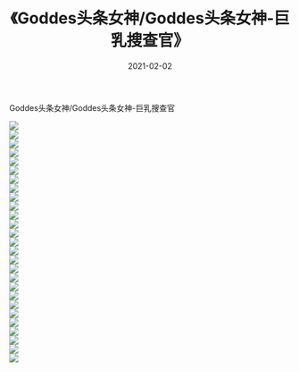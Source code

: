 ﻿---
layout: post
title:  《Goddes头条女神/Goddes头条女神-巨乳搜查官》
date:   2021-02-02
img: http://pic.660000.xyz/1:/网络美图/2021/Goddes头条女神/Goddes头条女神-巨乳搜查官/000.jpg
categories: [美女, 清纯, 唯美]
---

Goddes头条女神/Goddes头条女神-巨乳搜查官

 ![](http://pic.660000.xyz/1:/网络美图/2021/Goddes头条女神/Goddes头条女神-巨乳搜查官/001.jpg) <br>![](http://pic.660000.xyz/1:/网络美图/2021/Goddes头条女神/Goddes头条女神-巨乳搜查官/002.jpg) <br>![](http://pic.660000.xyz/1:/网络美图/2021/Goddes头条女神/Goddes头条女神-巨乳搜查官/003.jpg) <br>![](http://pic.660000.xyz/1:/网络美图/2021/Goddes头条女神/Goddes头条女神-巨乳搜查官/004.jpg) <br>![](http://pic.660000.xyz/1:/网络美图/2021/Goddes头条女神/Goddes头条女神-巨乳搜查官/005.jpg) <br>![](http://pic.660000.xyz/1:/网络美图/2021/Goddes头条女神/Goddes头条女神-巨乳搜查官/006.jpg) <br>![](http://pic.660000.xyz/1:/网络美图/2021/Goddes头条女神/Goddes头条女神-巨乳搜查官/007.jpg) <br>![](http://pic.660000.xyz/1:/网络美图/2021/Goddes头条女神/Goddes头条女神-巨乳搜查官/008.jpg) <br>![](http://pic.660000.xyz/1:/网络美图/2021/Goddes头条女神/Goddes头条女神-巨乳搜查官/009.jpg) <br>![](http://pic.660000.xyz/1:/网络美图/2021/Goddes头条女神/Goddes头条女神-巨乳搜查官/010.jpg) <br>![](http://pic.660000.xyz/1:/网络美图/2021/Goddes头条女神/Goddes头条女神-巨乳搜查官/011.jpg) <br>![](http://pic.660000.xyz/1:/网络美图/2021/Goddes头条女神/Goddes头条女神-巨乳搜查官/012.jpg) <br>![](http://pic.660000.xyz/1:/网络美图/2021/Goddes头条女神/Goddes头条女神-巨乳搜查官/013.jpg) <br>![](http://pic.660000.xyz/1:/网络美图/2021/Goddes头条女神/Goddes头条女神-巨乳搜查官/014.jpg) <br>![](http://pic.660000.xyz/1:/网络美图/2021/Goddes头条女神/Goddes头条女神-巨乳搜查官/015.jpg) <br>![](http://pic.660000.xyz/1:/网络美图/2021/Goddes头条女神/Goddes头条女神-巨乳搜查官/016.jpg) <br>![](http://pic.660000.xyz/1:/网络美图/2021/Goddes头条女神/Goddes头条女神-巨乳搜查官/017.jpg) <br>![](http://pic.660000.xyz/1:/网络美图/2021/Goddes头条女神/Goddes头条女神-巨乳搜查官/018.jpg) <br>![](http://pic.660000.xyz/1:/网络美图/2021/Goddes头条女神/Goddes头条女神-巨乳搜查官/019.jpg) <br>![](http://pic.660000.xyz/1:/网络美图/2021/Goddes头条女神/Goddes头条女神-巨乳搜查官/020.jpg) <br>![](http://pic.660000.xyz/1:/网络美图/2021/Goddes头条女神/Goddes头条女神-巨乳搜查官/021.jpg) <br>![](http://pic.660000.xyz/1:/网络美图/2021/Goddes头条女神/Goddes头条女神-巨乳搜查官/022.jpg) <br>![](http://pic.660000.xyz/1:/网络美图/2021/Goddes头条女神/Goddes头条女神-巨乳搜查官/023.jpg) <br>![](http://pic.660000.xyz/1:/网络美图/2021/Goddes头条女神/Goddes头条女神-巨乳搜查官/024.jpg) <br>![](http://pic.660000.xyz/1:/网络美图/2021/Goddes头条女神/Goddes头条女神-巨乳搜查官/025.jpg) <br>![](http://pic.660000.xyz/1:/网络美图/2021/Goddes头条女神/Goddes头条女神-巨乳搜查官/026.jpg) <br>![](http://pic.660000.xyz/1:/网络美图/2021/Goddes头条女神/Goddes头条女神-巨乳搜查官/027.jpg) <br>